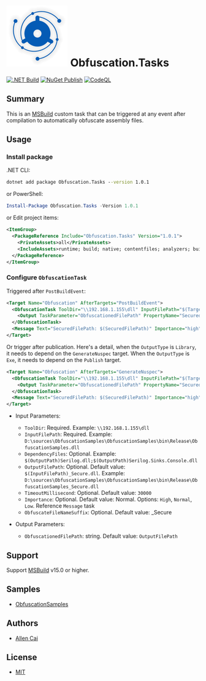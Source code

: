 # ![Obfuscation.Tasks](logo.png) Obfuscation.Tasks

[![.NET Build](https://github.com/VAllens/Obfuscation.Tasks/actions/workflows/build.yml/badge.svg?branch=develop)](https://github.com/VAllens/Obfuscation.Tasks/actions/workflows/build.yml)
[![NuGet Publish](https://github.com/VAllens/Obfuscation.Tasks/actions/workflows/publish.yml/badge.svg?branch=develop&event=pull_request)](https://github.com/VAllens/Obfuscation.Tasks/actions/workflows/publish.yml)
[![CodeQL](https://github.com/VAllens/Obfuscation.Tasks/actions/workflows/codeql-analysis.yml/badge.svg)](https://github.com/VAllens/Obfuscation.Tasks/actions/workflows/codeql-analysis.yml)

## Summary

This is an [MSBuild](https://github.com/dotnet/msbuild) custom task that can be triggered at any event after compilation to automatically obfuscate assembly files.

## Usage

### Install package

.NET CLI:

```cmd
dotnet add package Obfuscation.Tasks --version 1.0.1
```

or PowerShell:

```powershell
Install-Package Obfuscation.Tasks -Version 1.0.1
```

or Edit project items:

```xml
<ItemGroup>
  <PackageReference Include="Obfuscation.Tasks" Version="1.0.1">
    <PrivateAssets>all</PrivateAssets>
    <IncludeAssets>runtime; build; native; contentfiles; analyzers; buildtransitive</IncludeAssets>
  </PackageReference>
</ItemGroup>
```

### Configure `ObfuscationTask`

Triggered after `PostBuildEvent`:

```xml
<Target Name="Obfuscation" AfterTargets="PostBuildEvent">
  <ObfuscationTask ToolDir="\\192.168.1.155\dll" InputFilePath="$(TargetPath)" DependencyFiles="" OutputFilePath="" ObfuscateFileNameSuffix="" TimeoutMillisecond="2000" Importance="high">
    <Output TaskParameter="ObfuscationedFilePath" PropertyName="SecuredFilePath" />
  </ObfuscationTask>
  <Message Text="SecuredFilePath: $(SecuredFilePath)" Importance="high" />
</Target>
```

Or trigger after publication.
Here's a detail, when the `OutputType` is `Library`, it needs to depend on the `GenerateNuspec` target.
When the `OutputType` is `Exe`, it needs to depend on the `Publish` target.

```xml
<Target Name="Obfuscation" AfterTargets="GenerateNuspec">
  <ObfuscationTask ToolDir="\\192.168.1.155\dll" InputFilePath="$(TargetPath)" Importance="low">
    <Output TaskParameter="ObfuscationedFilePath" PropertyName="SecuredFilePath" />
  </ObfuscationTask>
  <Message Text="SecuredFilePath: $(SecuredFilePath)" Importance="high" />
</Target>
```

- Input Parameters:
    - `ToolDir`: Required. Example: `\\192.168.1.155\dll`
    - `InputFilePath`: Required. Example: `D:\sources\ObfuscationSamples\ObfuscationSamples\bin\Release\ObfuscationSamples.dll`
    - `DependencyFiles`: Optional. Example: `$(OutputPath)Serilog.dll;$(OutputPath)Serilog.Sinks.Console.dll`
    - `OutputFilePath`: Optional. Default value: `$(InputFilePath)_Secure.dll`. Example: `D:\sources\ObfuscationSamples\ObfuscationSamples\bin\Release\ObfuscationSamples_Secure.dll`
    - `TimeoutMillisecond`: Optional. Default value: `30000`
    - `Importance`: Optional. Default value: Normal. Options: `High`, `Normal`, `Low`. Reference `Message` task
    - `ObfuscateFileNameSuffix`: Optional. Default value: _Secure
      
- Output Parameters:
    - `ObfuscationedFilePath`: string. Default value: `OutputFilePath`

## Support

Support [MSBuild](https://github.com/dotnet/msbuild) v15.0 or higher.

## Samples

- [ObfuscationSamples](https://github.com/VAllens/Obfuscation.Tasks/tree/main/samples)

## Authors

- [Allen Cai](https://github.com/VAllens)

## License

- [MIT](LICENSE)
